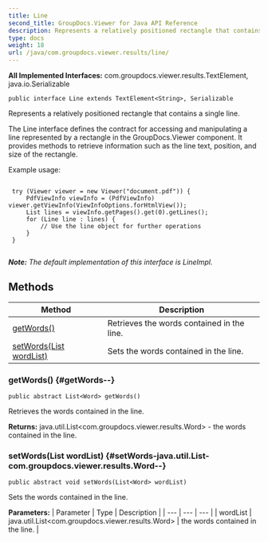 ```yaml
---
title: Line
second_title: GroupDocs.Viewer for Java API Reference
description: Represents a relatively positioned rectangle that contains a single line.
type: docs
weight: 18
url: /java/com.groupdocs.viewer.results/line/
---
```

**All Implemented Interfaces:**
com.groupdocs.viewer.results.TextElement, java.io.Serializable
```
public interface Line extends TextElement<String>, Serializable
```

Represents a relatively positioned rectangle that contains a single line.

The Line interface defines the contract for accessing and manipulating a line represented by a rectangle in the GroupDocs.Viewer component. It provides methods to retrieve information such as the line text, position, and size of the rectangle.

Example usage:

```

 try (Viewer viewer = new Viewer("document.pdf")) {
     PdfViewInfo viewInfo = (PdfViewInfo) viewer.getViewInfo(ViewInfoOptions.forHtmlView());
     List lines = viewInfo.getPages().get(0).getLines();
     for (Line line : lines) {
         // Use the line object for further operations
     }
 }
 
```

***Note:** The default implementation of this interface is LineImpl.*
## Methods

| Method | Description |
| --- | --- |
| [getWords()](#getWords--) | Retrieves the words contained in the line. |
| [setWords(List<Word> wordList)](#setWords-java.util.List-com.groupdocs.viewer.results.Word--) | Sets the words contained in the line. |
### getWords() {#getWords--}
```
public abstract List<Word> getWords()
```


Retrieves the words contained in the line.

**Returns:**
java.util.List<com.groupdocs.viewer.results.Word> - the words contained in the line.
### setWords(List<Word> wordList) {#setWords-java.util.List-com.groupdocs.viewer.results.Word--}
```
public abstract void setWords(List<Word> wordList)
```


Sets the words contained in the line.

**Parameters:**
| Parameter | Type | Description |
| --- | --- | --- |
| wordList | java.util.List<com.groupdocs.viewer.results.Word> | the words contained in the line. |

